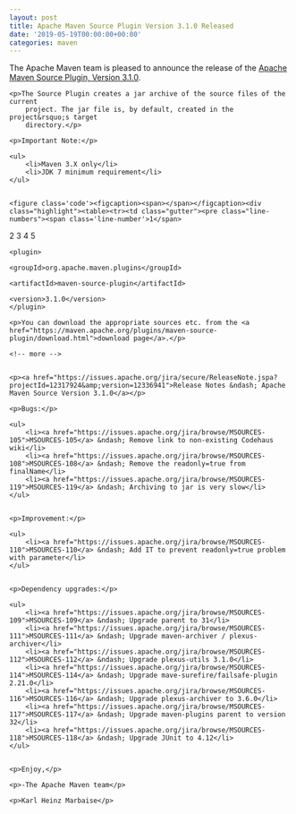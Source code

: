 ```yaml
---
layout: post
title: Apache Maven Source Plugin Version 3.1.0 Released
date: '2019-05-19T00:00:00+00:00'
categories: maven
---
```

<div class="entry-content"><p>The Apache Maven team is pleased to announce the release of the
    <a href="https://maven.apache.org/plugins/maven-source-plugin/">Apache Maven Source Plugin, Version 3.1.0</a>.</p>

    <p>The Source Plugin creates a jar archive of the source files of the current
        project. The jar file is, by default, created in the project&rsquo;s target
        directory.</p>

    <p>Important Note:</p>

    <ul>
        <li>Maven 3.X only</li>
        <li>JDK 7 minimum requirement</li>
    </ul>


    <figure class='code'><figcaption><span></span></figcaption><div class="highlight"><table><tr><td class="gutter"><pre class="line-numbers"><span class='line-number'>1</span>
<span class='line-number'>2</span>
<span class='line-number'>3</span>
<span class='line-number'>4</span>
<span class='line-number'>5</span>
</pre></td><td class='code'><pre><code class='xml'><span class='line'><span class="nt">&lt;plugin&gt;</span>
</span><span class='line'>  <span class="nt">&lt;groupId&gt;</span>org.apache.maven.plugins<span class="nt">&lt;/groupId&gt;</span>
</span><span class='line'>  <span class="nt">&lt;artifactId&gt;</span>maven-source-plugin<span class="nt">&lt;/artifactId&gt;</span>
</span><span class='line'>  <span class="nt">&lt;version&gt;</span>3.1.0<span class="nt">&lt;/version&gt;</span>
</span><span class='line'><span class="nt">&lt;/plugin&gt;</span>
</span></code></pre></td></tr></table></div></figure>


    <p>You can download the appropriate sources etc. from the <a href="https://maven.apache.org/plugins/maven-source-plugin/download.html">download page</a>.</p>

    <!-- more -->


    <p><a href="https://issues.apache.org/jira/secure/ReleaseNote.jspa?projectId=12317924&amp;version=12336941">Release Notes &ndash; Apache Maven Source Version 3.1.0</a></p>

    <p>Bugs:</p>

    <ul>
        <li><a href="https://issues.apache.org/jira/browse/MSOURCES-105">MSOURCES-105</a> &ndash; Remove link to non-existing Codehaus wiki</li>
        <li><a href="https://issues.apache.org/jira/browse/MSOURCES-108">MSOURCES-108</a> &ndash; Remove the readonly=true from finalName</li>
        <li><a href="https://issues.apache.org/jira/browse/MSOURCES-119">MSOURCES-119</a> &ndash; Archiving to jar is very slow</li>
    </ul>


    <p>Improvement:</p>

    <ul>
        <li><a href="https://issues.apache.org/jira/browse/MSOURCES-110">MSOURCES-110</a> &ndash; Add IT to prevent readonly=true problem with parameter</li>
    </ul>


    <p>Dependency upgrades:</p>

    <ul>
        <li><a href="https://issues.apache.org/jira/browse/MSOURCES-109">MSOURCES-109</a> &ndash; Upgrade parent to 31</li>
        <li><a href="https://issues.apache.org/jira/browse/MSOURCES-111">MSOURCES-111</a> &ndash; Upgrade maven-archiver / plexus-archiver</li>
        <li><a href="https://issues.apache.org/jira/browse/MSOURCES-112">MSOURCES-112</a> &ndash; Upgrade plexus-utils 3.1.0</li>
        <li><a href="https://issues.apache.org/jira/browse/MSOURCES-114">MSOURCES-114</a> &ndash; Upgrade mave-surefire/failsafe-plugin 2.21.0</li>
        <li><a href="https://issues.apache.org/jira/browse/MSOURCES-116">MSOURCES-116</a> &ndash; Upgrade plexus-archiver to 3.6.0</li>
        <li><a href="https://issues.apache.org/jira/browse/MSOURCES-117">MSOURCES-117</a> &ndash; Upgrade maven-plugins parent to version 32</li>
        <li><a href="https://issues.apache.org/jira/browse/MSOURCES-118">MSOURCES-118</a> &ndash; Upgrade JUnit to 4.12</li>
    </ul>


    <p>Enjoy,</p>

    <p>-The Apache Maven team</p>

    <p>Karl Heinz Marbaise</p>
</div>
